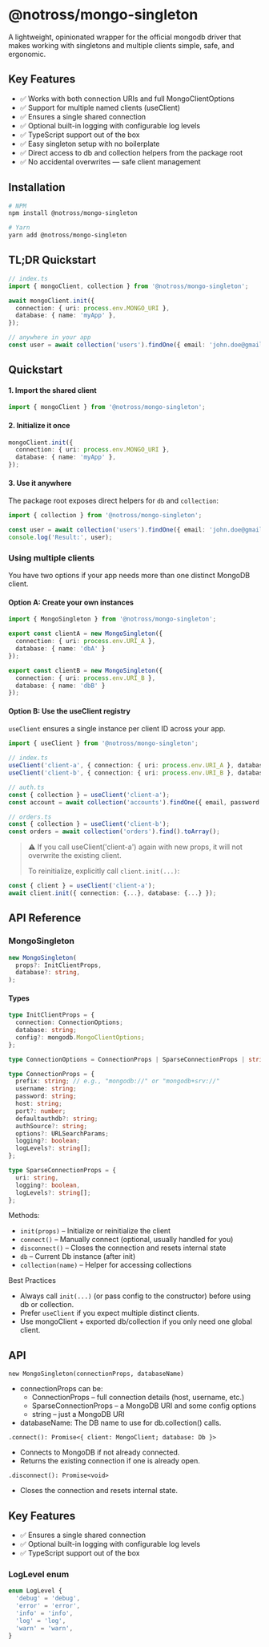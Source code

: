 # @notross/mongo-singleton

A lightweight, opinionated wrapper for the official mongodb driver that makes working with singletons and multiple clients simple, safe, and ergonomic.

## Key Features
- ✅ Works with both connection URIs and full MongoClientOptions
- ✅ Support for multiple named clients (useClient)
- ✅ Ensures a single shared connection
- ✅ Optional built-in logging with configurable log levels
- ✅ TypeScript support out of the box
- ✅ Easy singleton setup with no boilerplate
- ✅ Direct access to db and collection helpers from the package root
- ✅ No accidental overwrites — safe client management

## Installation

```bash
# NPM
npm install @notross/mongo-singleton

# Yarn
yarn add @notross/mongo-singleton
```

## TL;DR Quickstart

```ts
// index.ts
import { mongoClient, collection } from '@notross/mongo-singleton';

await mongoClient.init({
  connection: { uri: process.env.MONGO_URI },
  database: { name: 'myApp' },
});

// anywhere in your app
const user = await collection('users').findOne({ email: 'john.doe@gmail.com' });
```

## Quickstart

#### 1. Import the shared client

```ts
import { mongoClient } from '@notross/mongo-singleton';
```

#### 2. Initialize it once

```ts
mongoClient.init({
  connection: { uri: process.env.MONGO_URI },
  database: { name: 'myApp' },
});
```

#### 3. Use it anywhere

The package root exposes direct helpers for `db` and `collection`:

```ts
import { collection } from '@notross/mongo-singleton';

const user = await collection('users').findOne({ email: 'john.doe@gmail.com' });
console.log('Result:', user);
```

### Using multiple clients

You have two options if your app needs more than one distinct MongoDB client.

#### Option A: Create your own instances

```ts
import { MongoSingleton } from '@notross/mongo-singleton';

export const clientA = new MongoSingleton({ 
  connection: { uri: process.env.URI_A }, 
  database: { name: 'dbA' }
});

export const clientB = new MongoSingleton({ 
  connection: { uri: process.env.URI_B }, 
  database: { name: 'dbB' }
});
```

#### Option B: Use the useClient registry

`useClient` ensures a single instance per client ID across your app.

```ts
import { useClient } from '@notross/mongo-singleton';

// index.ts
useClient('client-a', { connection: { uri: process.env.URI_A }, database: { name: 'dbA' } });
useClient('client-b', { connection: { uri: process.env.URI_B }, database: { name: 'dbB' } });

// auth.ts
const { collection } = useClient('client-a');
const account = await collection('accounts').findOne({ email, password });

// orders.ts
const { collection } = useClient('client-b');
const orders = await collection('orders').find().toArray();
```

> ⚠️ If you call useClient('client-a') again with new props, it will not overwrite the existing client.
> 
> To reinitialize, explicitly call `client.init(...)`:

```ts
const { client } = useClient('client-a');
await client.init({ connection: {...}, database: {...} });
```

## API Reference

### MongoSingleton
```ts
new MongoSingleton(
  props?: InitClientProps,
  database?: string,
);
```

#### Types
```ts
type InitClientProps = {
  connection: ConnectionOptions;
  database: string;
  config?: mongodb.MongoClientOptions;
};

type ConnectionOptions = ConnectionProps | SparseConnectionProps | string;

type ConnectionProps = {
  prefix: string; // e.g., "mongodb://" or "mongodb+srv://"
  username: string;
  password: string;
  host: string;
  port?: number;
  defaultauthdb?: string;
  authSource?: string;
  options?: URLSearchParams;
  logging?: boolean;
  logLevels?: string[];
};

type SparseConnectionProps = {
  uri: string,
  logging?: boolean,
  logLevels?: string[];
};
```

Methods:
- `init(props)` – Initialize or reinitialize the client
- `connect()` – Manually connect (optional, usually handled for you)
- `disconnect()` – Closes the connection and resets internal state
- `db` – Current Db instance (after init)
- `collection(name)` – Helper for accessing collections

Best Practices
- Always call `init(...)` (or pass config to the constructor) before using db or collection.
- Prefer `useClient` if you expect multiple distinct clients.
- Use mongoClient + exported db/collection if you only need one global client.

## API

`new MongoSingleton(connectionProps, databaseName)`

- connectionProps can be:
  - ConnectionProps – full connection details (host, username, etc.)
  - SparseConnectionProps – a MongoDB URI and some config options
  - string – just a MongoDB URI
- databaseName: The DB name to use for db.collection() calls.

`.connect(): Promise<{ client: MongoClient; database: Db }>`

- Connects to MongoDB if not already connected.
- Returns the existing connection if one is already open.

`.disconnect(): Promise<void>`

- Closes the connection and resets internal state.

## Key Features
- ✅ Ensures a single shared connection
- ✅ Optional built-in logging with configurable log levels
- ✅ TypeScript support out of the box

### LogLevel enum
```typescript
enum LogLevel {
  'debug' = 'debug',
  'error' = 'error',
  'info' = 'info',
  'log' = 'log',
  'warn' = 'warn',
}
```
